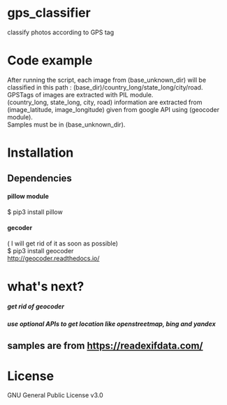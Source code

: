 # gps_classifier
classify photos according to GPS tag

# Code example
After running the script, each image from (base_unknown_dir) will be classified in this path : (base_dir)/country_long/state_long/city/road.  
GPSTags of images are extracted with PIL module.  
(country_long, state_long, city, road) information are extracted from (image_latitude, image_longitude) given from google API using (geocoder module).  
Samples must be in (base_unknown_dir).  

# Installation
## Dependencies
#### pillow module
$ pip3 install pillow
#### gecoder
( I will get rid of it as soon as possible)  
$ pip3 install geocoder  
http://geocoder.readthedocs.io/


# what's next?
##### get rid of geocoder
##### use optional APIs to get location like openstreetmap, bing and yandex

## samples are from https://readexifdata.com/

# License
GNU General Public License v3.0
